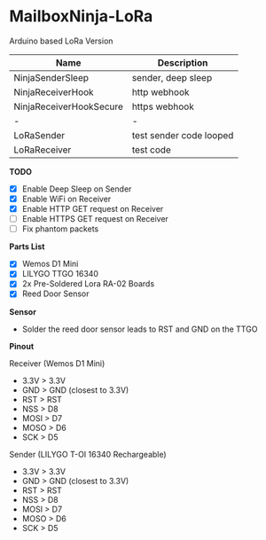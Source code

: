 # MailboxNinja-LoRa
Arduino based LoRa Version

| Name | Description |
|-|-|
| NinjaSenderSleep | sender, deep sleep
| NinjaReceiverHook | http webhook  |
| NinjaReceiverHookSecure | https webhook  |
|-|-|
| LoRaSender | test sender code looped |
| LoRaReceiver  | test code |

**TODO**

* [x] Enable Deep Sleep on Sender
* [x] Enable WiFi on Receiver 
* [x] Enable HTTP GET request on Receiver 
* [ ] Enable HTTPS GET request on Receiver 
* [ ] Fix phantom packets

**Parts List**

* [x] Wemos D1 Mini 
* [x] LILYGO TTGO 16340
* [x] 2x Pre-Soldered Lora RA-02 Boards
* [x] Reed Door Sensor

**Sensor**

* Solder the reed door sensor leads to RST and GND on the TTGO

**Pinout**

Receiver (Wemos D1 Mini)
* 3.3V > 3.3V
* GND > GND (closest to 3.3V)
* RST > RST
* NSS > D8
* MOSI > D7
* MOSO > D6
* SCK > D5

Sender (LILYGO T-OI 16340 Rechargeable)
* 3.3V > 3.3V 
* GND > GND (closest to 3.3V)
* RST > RST
* NSS > D8
* MOSI > D7
* MOSO > D6
* SCK > D5
